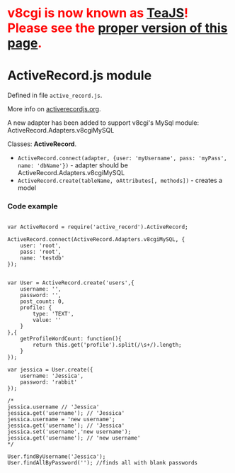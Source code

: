 # <font color='red'><b>v8cgi is now known as <a href='http://code.google.com/p/teajs/'>TeaJS</a>! Please see the <a href='http://code.google.com/p/teajs/wiki/API_ActiveRecord'>proper version of this page</a>.</b></font> #
# ActiveRecord.js module #

Defined in file `active_record.js`.

More info on [activerecordjs.org](http://www.activerecordjs.org/record.html).

A new adapter has been added to support v8cgi's MySql module: ActiveRecord.Adapters.v8cgiMySQL

Classes: **ActiveRecord**.

  * `ActiveRecord.connect(adapter, {user: 'myUsername', pass: 'myPass', name: 'dbName'})` - adapter should be ActiveRecord.Adapters.v8cgiMySQL
  * `ActiveRecord.create(tableName, oAttributes[, methods])` - creates a model


### Code example ###
```

var ActiveRecord = require('active_record').ActiveRecord;

ActiveRecord.connect(ActiveRecord.Adapters.v8cgiMySQL, {
	user: 'root', 
	pass: 'root', 
	name: 'testdb'
});


var User = ActiveRecord.create('users',{
    username: '',
    password: '',
    post_count: 0,
    profile: {
        type: 'TEXT',
        value: ''
    }
},{
    getProfileWordCount: function(){
        return this.get('profile').split(/\s+/).length;
    }
});

var jessica = User.create({
    username: 'Jessica',
    password: 'rabbit'
});

/*
jessica.username // 'Jessica'  
jessica.get('username'); // 'Jessica'  
jessica.username = 'new username';  
jessica.get('username'); // 'Jessica'  
jessica.set('username','new username');  
jessica.get('username'); // 'new username'
*/

User.findByUsername('Jessica');  
User.findAllByPassword(''); //finds all with blank passwords

```